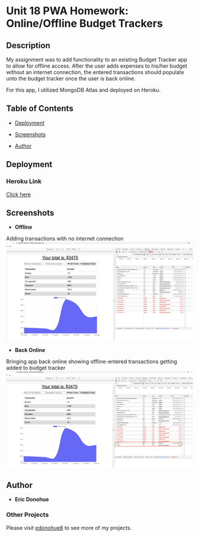 # Unit 18 PWA Homework: Online/Offline Budget Trackers

## Description

My assignment was to add functionality to an existing Budget Tracker app to allow for offline access.  After the user adds expenses to his/her budget without an internet connection, the entered transactions should populate unto the budget tracker once the user is back online.

For this app, I utilized MongoDB Atlas and deployed on Heroku.

## Table of Contents 

* [Deployment](#deployment)

* [Screenshots](#screenshots)

* [Author](#author)

## Deployment
### Heroku Link
[Click here](https://glacial-reaches-67160.herokuapp.com/)

## Screenshots

* **Offline**

Adding transactions with no internet connection
<img src="assets/readme/offline.png" width="900">

* **Back Online**

Bringing app back online showing offline-entered transactions getting added to budget tracker
<img src="assets/readme/online.png" width="900">

## Author

* **Eric Donohue**

### Other Projects

Please visit [edonohue8](https://github.com/edonohue8/) to see more of my projects.